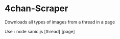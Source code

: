 # 4chan-Scraper
Downloads all types of images from a thread in a page

Use : node sanic.js [thread] [page]
